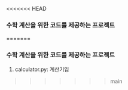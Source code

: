 <<<<<<< HEAD
### 수학 계산을 위한 코드를 제공하는 프로젝트
=======
### 수학 계산을 위한 코드를 제공하는 프로젝트
1. calculator.py: 계산기임
>>>>>>> main
